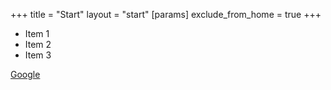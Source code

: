 +++
title = "Start"
layout = "start"
[params]
    exclude_from_home = true
+++

- Item 1
- Item 2
- Item 3

[Google](https://www.google.com)